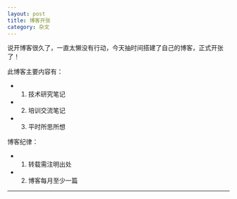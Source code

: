 ```yaml
---
layout: post
title: 博客开张
category: 杂文
---
```

说开博客很久了，一直太懒没有行动，今天抽时间搭建了自己的博客，正式开张了！

此博客主要内容有：

+ 1. 技术研究笔记

+ 2. 培训交流笔记

+ 3. 平时所思所想

博客纪律：

+ 1. 转载需注明出处

+ 2. 博客每月至少一篇

****
